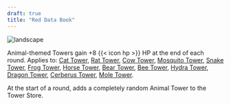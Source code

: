 ```yaml
---
draft: true
title: "Red Data Book"
---
```


![landscape](/images/relics/spr_relic_14.png)


Animal-themed Towers gain +8 {{< icon hp >}} HP at the end of each round. Applies to: [Cat Tower](/towers/cat-tower), [Rat Tower](/towers/rat-tower), [Cow Tower](/towers/cow-tower), [Mosquito Tower](/towers/mosquito-tower), [Snake Tower](/towers/snake-tower), [Frog Tower](/towers/frog-tower), [Horse Tower](/towers/horse-tower), [Bear Tower](/towers/bear-tower), [Bee Tower](/towers/bee-tower), [Hydra Tower](/towers/hydra-tower), [Dragon Tower](/towers/dragon-tower), [Cerberus Tower](/towers/cerberus-tower), [Mole Tower](/towers/mole-tower).

At the start of a round, adds a completely random Animal Tower to the Tower Store.
